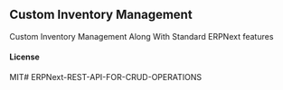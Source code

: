 ## Custom Inventory Management

Custom Inventory Management Along With Standard ERPNext features

#### License

MIT# ERPNext-REST-API-FOR-CRUD-OPERATIONS
